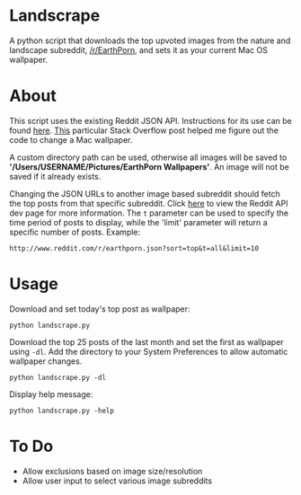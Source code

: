 # Landscrape
A python script that downloads the top upvoted images from the nature and landscape subreddit, [/r/EarthPorn](https://reddit.com/r/EarthPorn), and sets it as your current Mac OS wallpaper.

# About
This script uses the existing Reddit JSON API. Instructions for its use can be found [here](https://github.com/reddit/reddit/wiki/API).
[This](http://stackoverflow.com/questions/431205/how-can-i-programatically-change-the-background-in-mac-os-x) particular Stack Overflow post helped me figure out the code to change a Mac wallpaper.

A custom directory path can be used, otherwise all images will be saved to <b>'/Users/USERNAME/Pictures/EarthPorn Wallpapers'</b>. An image will not be saved if it already exists.

Changing the JSON URLs to another image based subreddit should fetch the top posts from that specific subreddit. Click [here](https://www.reddit.com/dev/api) to view the Reddit API dev page for more information. The `t` parameter can be used to specify the time period of posts to display, while the 'limit' parameter will return a specific number of posts.
Example:
```
http://www.reddit.com/r/earthporn.json?sort=top&t=all&limit=10
```


# Usage
Download and set today's top post as wallpaper:
```
python landscrape.py
```

Download the top 25 posts of the last month and set the first as wallpaper using `-dl`. Add the directory to your System Preferences to allow automatic wallpaper changes.
```
python landscrape.py -dl
```
Display help message:
```
python landscrape.py -help
```
# To Do
- Allow exclusions based on image size/resolution
- Allow user input to select various image subreddits
